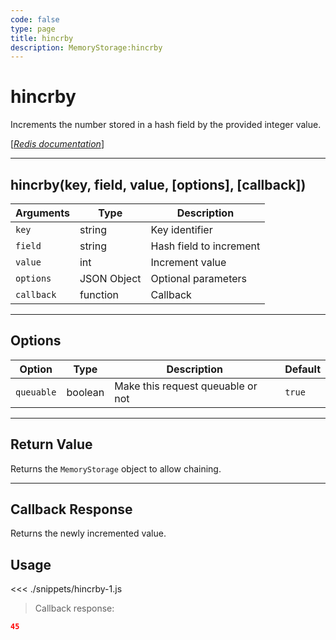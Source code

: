 ```yaml
---
code: false
type: page
title: hincrby
description: MemoryStorage:hincrby
---
```


# hincrby

Increments the number stored in a hash field by the provided integer value.

[[_Redis documentation_]](https://redis.io/commands/hincrby)

---

## hincrby(key, field, value, [options], [callback])

| Arguments  | Type        | Description             |
| ---------- | ----------- | ----------------------- |
| `key`      | string      | Key identifier          |
| `field`    | string      | Hash field to increment |
| `value`    | int         | Increment value         |
| `options`  | JSON Object | Optional parameters     |
| `callback` | function    | Callback                |

---

## Options

| Option     | Type    | Description                       | Default |
| ---------- | ------- | --------------------------------- | ------- |
| `queuable` | boolean | Make this request queuable or not | `true`  |

---

## Return Value

Returns the `MemoryStorage` object to allow chaining.

---

## Callback Response

Returns the newly incremented value.

## Usage

<<< ./snippets/hincrby-1.js

> Callback response:

```json
45
```
